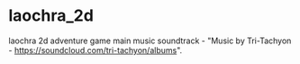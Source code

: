 # laochra_2d
laochra 2d adventure game
main music soundtrack - "Music by Tri-Tachyon - https://soundcloud.com/tri-tachyon/albums".
